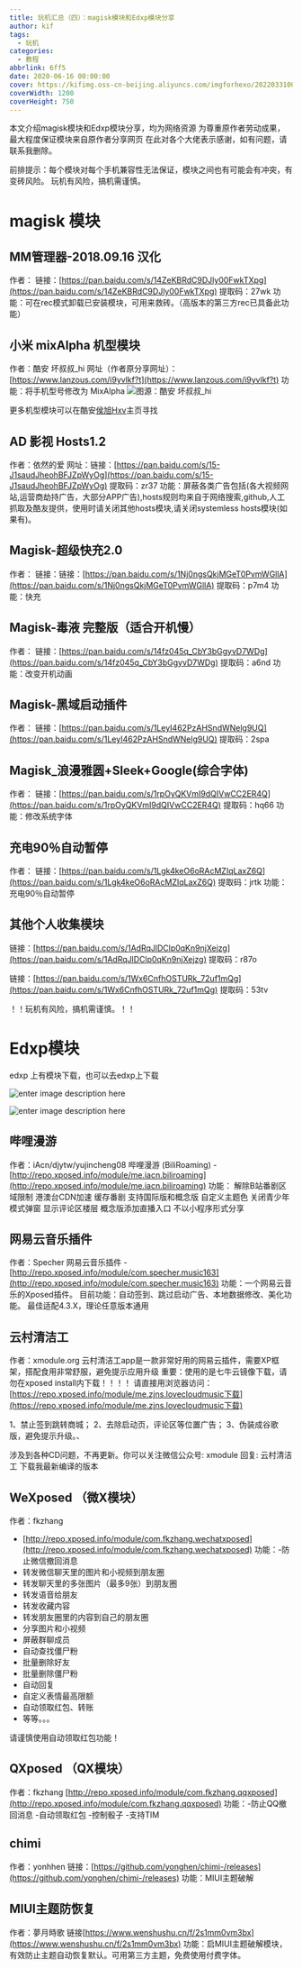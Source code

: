 ```yaml
---
title: 玩机汇总（四）：magisk模块和Edxp模块分享
author: kif
tags:
  - 玩机
categories:
  - 教程
abbrlink: 6ff5
date: 2020-06-16 00:00:00
cover: https://kifimg.oss-cn-beijing.aliyuncs.com/imgforhexo/202203310006208.jpg
coverWidth: 1200
coverHeight: 750
---
```

本文介绍magisk模块和Edxp模块分享，均为网络资源
为尊重原作者劳动成果，最大程度保证模块来自原作者分享网页
在此对各个大佬表示感谢，如有问题，请联系我删除。

<a id="more"></a>

前排提示：每个模块对每个手机兼容性无法保证，模块之间也有可能会有冲突，有变砖风险。
玩机有风险，搞机需谨慎。

# [](#magisk-模块 "magisk 模块")magisk 模块

## [](#MM管理器-2018-09-16-汉化 "MM管理器-2018.09.16 汉化")MM管理器-2018.09.16 汉化

作者：
链接：[https://pan.baidu.com/s/14ZeKBRdC9DJly00FwkTXpg](https://pan.baidu.com/s/14ZeKBRdC9DJly00FwkTXpg)
提取码：27wk
功能：可在rec模式卸载已安装模块，可用来救砖。（高版本的第三方rec已具备此功能）

## [](#小米-mixAlpha-机型模块 "小米 mixAlpha 机型模块")小米 mixAlpha 机型模块

作者：酷安 坏叔叔_hi
网址（作者原分享网址）：[https://www.lanzous.com/i9yvlkf?t](https://www.lanzous.com/i9yvlkf?t)
功能：将手机型号修改为 MixAlpha
![图源：酷安 坏叔叔_hi](https://s1.ax1x.com/2020/06/16/Nkixdf.jpg)

更多机型模块可以在酷安[侯旭Hxv](http://www.coolapk.com/u/1010322)主页寻找

## [](#AD-影视-Hosts1-2 "AD 影视 Hosts1.2")AD 影视 Hosts1.2

作者：依然的爱
网址：链接：[https://pan.baidu.com/s/15-J1saudJheohBFJZpWyOg](https://pan.baidu.com/s/15-J1saudJheohBFJZpWyOg)
提取码：zr37
功能：屏蔽各类广告包括(各大视频网站,运营商劫持广告，大部分APP广告),hosts规则均来自于网络搜索,github,人工抓取及酷友提供，使用时请关闭其他hosts模块,请关闭systemless hosts模块(如果有)。

## [](#Magisk-超级快充2-0 "Magisk-超级快充2.0")Magisk-超级快充2.0

作者：
链接：链接：[https://pan.baidu.com/s/1Nj0ngsQkjMGeT0PvmWGllA](https://pan.baidu.com/s/1Nj0ngsQkjMGeT0PvmWGllA)
提取码：p7m4
功能：快充

## [](#Magisk-毒液-完整版（适合开机慢） "Magisk-毒液 完整版（适合开机慢）")Magisk-毒液 完整版（适合开机慢）

作者：
链接：[https://pan.baidu.com/s/14fz045q_CbY3bGgyvD7WDg](https://pan.baidu.com/s/14fz045q_CbY3bGgyvD7WDg)
提取码：a6nd
功能：改变开机动画

## [](#Magisk-黑域启动插件 "Magisk-黑域启动插件")Magisk-黑域启动插件

作者：
链接：[https://pan.baidu.com/s/1LeyI462PzAHSndWNelg9UQ](https://pan.baidu.com/s/1LeyI462PzAHSndWNelg9UQ)
提取码：2spa

## [](#Magisk-浪漫雅圆-Sleek-Google-综合字体 "Magisk_浪漫雅圆+Sleek+Google(综合字体)")Magisk_浪漫雅圆+Sleek+Google(综合字体)

作者：
链接：[https://pan.baidu.com/s/1rpOyQKVmI9dQIVwCC2ER4Q](https://pan.baidu.com/s/1rpOyQKVmI9dQIVwCC2ER4Q)
提取码：hq66
功能：修改系统字体

## [](#充电90％自动暂停 "充电90％自动暂停")充电90％自动暂停

作者：
链接：[https://pan.baidu.com/s/1Lgk4keO6oRAcMZIqLaxZ6Q](https://pan.baidu.com/s/1Lgk4keO6oRAcMZIqLaxZ6Q)
提取码：jrtk
功能：充电90％自动暂停

## [](#其他个人收集模块 "其他个人收集模块")其他个人收集模块

链接：[https://pan.baidu.com/s/1AdRqJlDClp0qKn9njXejzg](https://pan.baidu.com/s/1AdRqJlDClp0qKn9njXejzg)
提取码：r87o

链接：[https://pan.baidu.com/s/1Wx6CnfhOSTURk_72uf1mQg](https://pan.baidu.com/s/1Wx6CnfhOSTURk_72uf1mQg)
提取码：53tv

！！玩机有风险，搞机需谨慎。！！

# [](#Edxp模块 "Edxp模块")Edxp模块

edxp 上有模块下载，也可以去edxp上下载

![enter image description here](https://s1.ax1x.com/2020/06/16/NkV97q.jpg)

![enter image description here](https://s1.ax1x.com/2020/06/16/NkEvcQ.jpg)

## [](#哔哩漫游 "哔哩漫游")哔哩漫游

作者：iAcn/djytw/yujincheng08
哔哩漫游 (BiliRoaming) - [http://repo.xposed.info/module/me.iacn.biliroaming](http://repo.xposed.info/module/me.iacn.biliroaming)
功能：
解除B站番剧区域限制
港澳台CDN加速
缓存番剧
支持国际版和概念版
自定义主题色
关闭青少年模式弹窗
显示评论区楼层
概念版添加直播入口
不以小程序形式分享

## [](#网易云音乐插件 "网易云音乐插件")网易云音乐插件

作者：Specher
网易云音乐插件 - [http://repo.xposed.info/module/com.specher.music163](http://repo.xposed.info/module/com.specher.music163)
功能：一个网易云音乐的Xposed插件。
目前功能：自动签到、跳过启动广告、本地数据修改、美化功能。
最佳适配4.3.X，理论任意版本通用

## [](#云村清洁工 "云村清洁工")云村清洁工

作者：xmodule.org
云村清洁工app是一款非常好用的网易云插件，需要XP框架，搭配食用非常舒服，避免提示应用升级
重要：使用的是七牛云镜像下载，请勿在xposed install内下载！！！！
请直接用浏览器访问： [https://repo.xposed.info/module/me.zjns.lovecloudmusic下载](https://repo.xposed.info/module/me.zjns.lovecloudmusic下载)

1、禁止签到跳转商城；
2、去除启动页，评论区等位置广告；
3、伪装成谷歌版，避免提示升级。、

涉及到各种CD问题，不再更新。你可以关注微信公众号: xmodule 回复: 云村清洁工 下载我最新编译的版本

## [](#WeXposed-（微X模块） "WeXposed （微X模块）")WeXposed （微X模块）

作者：fkzhang

*   [http://repo.xposed.info/module/com.fkzhang.wechatxposed](http://repo.xposed.info/module/com.fkzhang.wechatxposed)
功能：-防止微信撤回消息
*   转发微信聊天里的图片和小视频到朋友圈
*   转发聊天里的多张图片（最多9张）到朋友圈
*   转发语音给朋友
*   转发收藏内容
*   转发朋友圈里的内容到自己的朋友圈
*   分享图片和小视频
*   屏蔽群聊成员
*   自动查找僵尸粉
*   批量删除好友
*   批量删除僵尸粉
*   自动回复
*   自定义表情最高限额
*   自动领取红包、转账
*   等等。。。

请谨慎使用自动领取红包功能！

## [](#QXposed-（QX模块） "QXposed （QX模块）")QXposed （QX模块）

作者：fkzhang
 [http://repo.xposed.info/module/com.fkzhang.qqxposed](http://repo.xposed.info/module/com.fkzhang.qqxposed)
功能：-防止QQ撤回消息
-自动领取红包
-控制骰子
-支持TIM

## [](#chimi "chimi")chimi

作者：yonhhen
链接：[https://github.com/yonghen/chimi-/releases](https://github.com/yonghen/chimi-/releases)
功能：MIUI主题破解

## [](#MIUI主题防恢复 "MIUI主题防恢复")MIUI主题防恢复

作者：夢月時歌
链接[https://www.wenshushu.cn/f/2s1mm0vm3bx](https://www.wenshushu.cn/f/2s1mm0vm3bx)
功能：启MIUI主题破解模块，有效防止主题自动恢复默认。可用第三方主题，免费使用付费字体。
